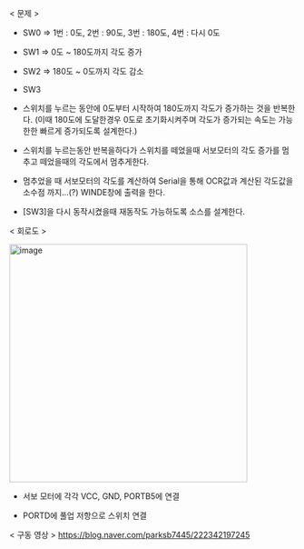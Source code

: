 < 문제 >

- SW0 => 1번 : 0도, 2번 : 90도, 3번 : 180도, 4번 : 다시 0도

- SW1 => 0도 ~ 180도까지 각도 증가

- SW2 => 180도 ~ 0도까지 각도 감소

- SW3 

* 스위치를 누르는 동안에 0도부터 시작하여 180도까지 각도가 증가하는 것을 반복한다. (이때 180도에 도달한경우 0도로 초기화시켜주며 각도가 증가되는 속도는 가능한한 빠르게 증가되도록 설계한다.)

* 스위치를 누르는동안 반복을하다가 스위치를 떼었을때 서보모터의 각도 증가를 멈추고 떼었을때의 각도에서 멈추게한다.

* 멈추었을 때 서보모터의 각도를 계산하여 Serial을 통해 OCR값과 계산된 각도값을 소수점 까지...(?) WINDE창에 출력을 한다.

* [SW3]을 다시 동작시켰을때 재동작도 가능하도록 소스를 설계한다.


< 회로도 >

<img width="419" alt="image" src="https://user-images.githubusercontent.com/87634136/173610674-92311793-8635-4cd1-8e97-cad6f4aac0d0.png">

- 서보 모터에 각각 VCC, GND, PORTB5에 연결

- PORTD에 풀업 저항으로 스위치 연결


< 구동 영상 >
https://blog.naver.com/parksb7445/222342197245
